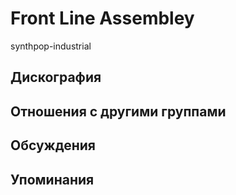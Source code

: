 # Front Line Assembley

synthpop-industrial

## Дискография


## Отношения с другими группами


## Обсуждения


## Упоминания

